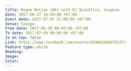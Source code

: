 ```yaml
---
title: Rogue Motion (HK) with DJ Quickfire, Vaughan
date: 2017-06-27 18:49:00 +07:00
Event date: 2017-07-07 21:00:00 +07:00
Venue: Savage
From date: 2017-06-30 00:00:00 +07:00
To date: 2017-07-09 00:00:00 +07:00
Is on top: false
Link: https://www.facebook.com/events/654601868070127/
Feature type: white
Heading:
Image:
Color:
---
```

